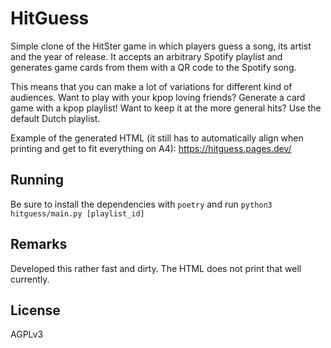 # HitGuess

Simple clone of the HitSter game in which players guess a song, its artist and the year of release. It accepts an arbitrary Spotify playlist and generates game cards from them with a QR code to the Spotify song.

This means that you can make a lot of variations for different kind of audiences. Want to play with your kpop loving friends? Generate a card game with a kpop playlist! Want to keep it at the more general hits? Use the default Dutch playlist.

Example of the generated HTML (it still has to automatically align when printing and get to fit everything on A4): https://hitguess.pages.dev/ 

## Running

Be sure to install the dependencies with `poetry` and run `python3 hitguess/main.py [playlist_id]`

## Remarks

Developed this rather fast and dirty. The HTML does not print that well currently.

## License

AGPLv3

